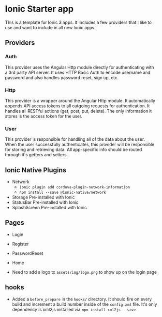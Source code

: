 # Ionic Starter app

This is a template for Ionic 3 apps. It includes a few providers that I like to use and want to include in all new Ionic apps.

## Providers

### Auth

This provider uses the Angular Http module directly for authenticating with a 3rd party API server. It uses HTTP Basic Auth to encode username and password and also handles password reset, sign up, etc.

### Http

This provider is a wrapper around the Angular Http module. It automatically appends API access tokens to all outgoing requests for authentication. It handles all RESTful actions (get, post, put, delete). The only information it stores is the access token for the user.

### User

This provider is responsible for handling all of the data about the user. When the user successfully authenticates, this provider will be responsible for storing and retrieving data. All app-specific info should be routed through it's getters and setters.

## Ionic Native Plugins

- Network
  - `ionic plugin add cordova-plugin-network-information`
  - `npm install --save @ionic-native/network`
- Storage
  Pre-installed with Ionic
- StatusBar
  Pre-installed with Ionic
- SplashScreen
  Pre-installed with Ionic

## Pages
- Login
- Register
- PasswordReset
- Home

- Need to add a logo to `assets/img/logo.png` to show up on the login page

## hooks

- Added a `before_prepare` in the `hooks/` directory. It should fire on every build and increment a build number inside of the `config.xml` file. It's only dependency is xml2js installed via `npm install xml2js --save`
